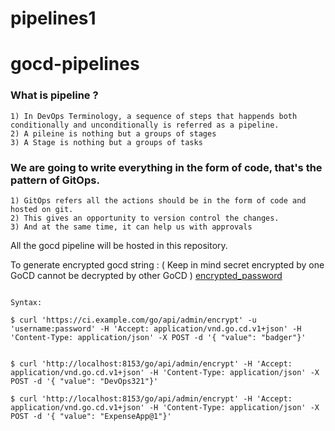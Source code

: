# pipelines1

# gocd-pipelines


### What is pipeline ?
    
    1) In DevOps Terminology, a sequence of steps that happends both conditionally and unconditionally is referred as a pipeline.
    2) A pileine is nothing but a groups of stages
    3) A Stage is nothing but a groups of tasks

### We are going to write everything in the form of code, that's the pattern of GitOps.
    1) GitOps refers all the actions should be in the form of code and hosted on git.
    2) This gives an opportunity to version control the changes.
    3) And at the same time, it can help us with approvals


All the gocd pipeline will be hosted in this repository.


To generate encrypted gocd string :  ( Keep in mind secret encrypted by one GoCD cannot be decrypted by other GoCD )
[encrypted_password](https://github.com/tomzo/gocd-yaml-config-plugin?tab=readme-ov-file#to-generate-an-encrypted-value)

```

Syntax: 
```
    $ curl 'https://ci.example.com/go/api/admin/encrypt' -u 'username:password' -H 'Accept: application/vnd.go.cd.v1+json' -H 'Content-Type: application/json' -X POST -d '{ "value": "badger"}'
```

$ curl 'http://localhost:8153/go/api/admin/encrypt' -H 'Accept: application/vnd.go.cd.v1+json' -H 'Content-Type: application/json' -X POST -d '{ "value": "DevOps321"}'

$ curl 'http://localhost:8153/go/api/admin/encrypt' -H 'Accept: application/vnd.go.cd.v1+json' -H 'Content-Type: application/json' -X POST -d '{ "value": "ExpenseApp@1"}'